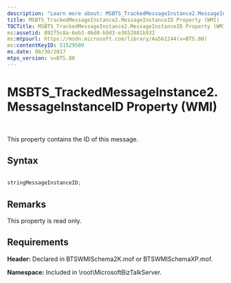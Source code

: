 ```yaml
---
description: "Learn more about: MSBTS_TrackedMessageInstance2.MessageInstanceID Property (WMI)"
title: MSBTS_TrackedMessageInstance2.MessageInstanceID Property (WMI)
TOCTitle: MSBTS_TrackedMessageInstance2.MessageInstanceID Property (WMI)
ms:assetid: 892f5c8a-6eb3-46d0-b9d3-e3652881b932
ms:mtpsurl: https://msdn.microsoft.com/library/Aa561244(v=BTS.80)
ms:contentKeyID: 51529509
ms.date: 08/30/2017
mtps_version: v=BTS.80
---
```


# MSBTS\_TrackedMessageInstance2.MessageInstanceID Property (WMI)

 

This property contains the ID of this message.

## Syntax

```C#
  
stringMessageInstanceID;  
```

## Remarks

This property is read only.

## Requirements

**Header:** Declared in BTSWMISchema2K.mof or BTSWMISchemaXP.mof.

**Namespace:** Included in \\root\\MicrosoftBizTalkServer.

